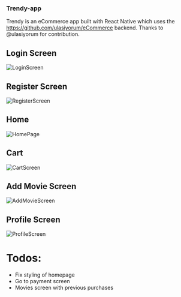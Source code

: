 ### Trendy-app
Trendy is an eCommerce app built with React Native which uses the https://github.com/ulasiyorum/eCommerce backend.
Thanks to @ulasiyorum for contribution.

## Login Screen

![LoginScreen](https://github.com/MiqeWazowhiskey/trendy-app/assets/91954535/2f1f6273-a0a5-4b27-b0b8-9f64da475209)

## Register Screen

![RegisterScreen](https://github.com/MiqeWazowhiskey/trendy-app/assets/91954535/005d3bbf-7b8f-47dd-bc20-fb3bff6510e3)

## Home

![HomePage](https://github.com/MiqeWazowhiskey/trendy-app/assets/91954535/320d9ea0-8a41-4672-a302-c7508922f151)


## Cart

![CartScreen](https://github.com/MiqeWazowhiskey/trendy-app/assets/91954535/70722b6e-2cc1-4103-96e2-0805e18032b4)

## Add Movie Screen

![AddMovieScreen](https://github.com/MiqeWazowhiskey/trendy-app/assets/91954535/d6425a2c-3822-46f4-92d7-5fa41c6e7484)

## Profile Screen 

![ProfileScreen](https://github.com/MiqeWazowhiskey/trendy-app/assets/91954535/b4c78f2b-f6dc-4050-90ac-353924af6067)

# Todos:
- Fix styling of homepage
- Go to payment screen
- Movies screen with previous purchases
